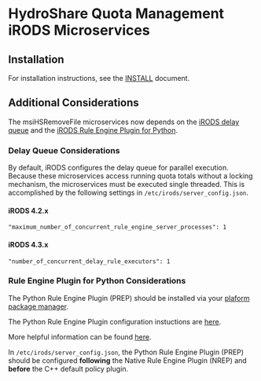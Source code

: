 # HydroShare Quota Management iRODS Microservices

## Installation

For installation instructions, see the [INSTALL](INSTALL.md) document.

## Additional Considerations

The msiHSRemoveFile microservices now depends on the [iRODS delay queue](https://irods.org/uploads/2022/Russell-Draughn-iRODS-iRODS_Delay_Server_Migration-slides.pdf) and the [iRODS Rule Engine Plugin for Python](https://github.com/irods/irods_rule_engine_plugin_python).

### Delay Queue Considerations

By default, iRODS configures the delay queue for parallel execution. Because these microservices access running quota totals without a locking mechanism, the microservices must be executed single threaded. This is accomplished by the following settings in `/etc/irods/server_config.json`.

#### iRODS 4.2.x

```
"maximum_number_of_concurrent_rule_engine_server_processes": 1
```

#### iRODS 4.3.x

```
"number_of_concurrent_delay_rule_executors": 1
```

### Rule Engine Plugin for Python Considerations

The Python Rule Engine Plugin (PREP) should be installed via your [plaform package manager](https://irods.org/download/).

The Python Rule Engine Plugin configuration instuctions are [here](https://github.com/irods/irods_rule_engine_plugin_python?tab=readme-ov-file#configuration).

More helpful information can be found [here](https://slides.com/danielmoore-5/2020-ku_leuven-irods-training-python-rule-engine).

In `/etc/irods/server_config.json`, the Python Rule Engine Plugin (PREP) should be configured **following** the Native Rule Engine Plugin (NREP) and **before** the C++ default policy plugin.
